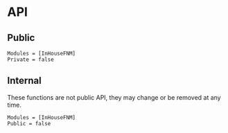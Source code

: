 # API

## Public

```@autodocs
Modules = [InHouseFNM]
Private = false
```

## Internal

These functions are not public API, they may change or be removed at any time.

```@autodocs
Modules = [InHouseFNM]
Public = false
```
